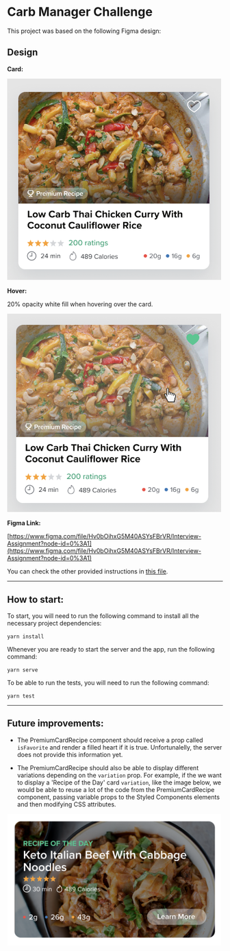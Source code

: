 # Carb Manager Challenge

This project was based on the following Figma design:

## Design

**Card:**

<img src=".github/PremiumRecipeCard.png" width="500">

**Hover:**

20% opacity white fill when hovering over the card.

<img src=".github/Hover.png" width="500">

**Figma Link:**

[https://www.figma.com/file/Hv0bOihxG5M40ASYsFBrVR/Interview-Assignment?node-id=0%3A1](https://www.figma.com/file/Hv0bOihxG5M40ASYsFBrVR/Interview-Assignment?node-id=0%3A1)

You can check the other provided instructions in [this file](INSTRUCTIONS.md).

---

## How to start:

To start, you will need to run the following command to install all the necessary project dependencies:

```
yarn install
```

Whenever you are ready to start the server and the app, run the following command:

```
yarn serve
```

To be able to run the tests, you will need to run the following command:

```
yarn test
```

---

## Future improvements:

- The PremiumCardRecipe component should receive a prop called `isFavorite` and render a filled heart if it is true. Unfortunalelly, the server does not provide this information yet.

- The PremiumCardRecipe should also be able to display different variations depending on the `variation` prop. For example, if the we want to display a 'Recipe of the Day' card `variation`, like the image below, we would be able to reuse a lot of the code from the PremiumCardRecipe component, passing variable props to the Styled Components elements and then modifying CSS attributes.

<img src=".github/ROTD.png" width="500">
